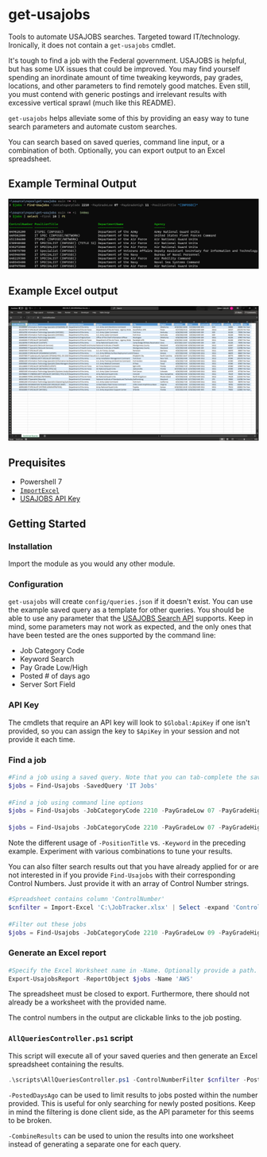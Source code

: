 # get-usajobs

Tools to automate USAJOBS searches. Targeted toward IT/technology. Ironically, it does not contain a `get-usajobs` cmdlet.

It's tough to find a job with the Federal government. USAJOBS is helpful, but has some UX issues that could be improved. You may find yourself spending an inordinate amount of time tweaking keywords, pay grades, locations, and other parameters to find remotely good matches. Even still, you must contend with generic postings and irrelevant results with excessive vertical sprawl (much like this README).

`get-usajobs` helps alleviate some of this by providing an easy way to tune search parameters and automate custom searches.

You can search based on saved queries, command line input, or a combination of both. Optionally, you can export output to an Excel spreadsheet.

## Example Terminal Output

![Command line output](img/CmdletExampleOutput.png)

## Example Excel output

![Excel report output](img/ExcelExampleOutput.png)

## Prequisites

* Powershell 7
* [`ImportExcel`](https://github.com/dfinke/ImportExcel/blob/master/README.md#how-to-videos)
* [USAJOBS API Key](https://developer.usajobs.gov/APIRequest/Index)
  
## Getting Started

### Installation

Import the module as you would any other module.

### Configuration

`get-usajobs` will create `config/queries.json` if it doesn't exist. You can use the example saved query as a template for other queries. You should be able to use any parameter that the [USAJOBS Search API](https://developer.usajobs.gov/API-Reference/GET-api-Search) supports. Keep in mind, some parameters may not work as expected, and the only ones that have been tested are the ones supported by the command line:

* Job Category Code
* Keyword Search
* Pay Grade Low/High
* Posted # of days ago
* Server Sort Field

### API Key

The cmdlets that require an API key will look to `$Global:ApiKey` if one isn't provided, so you can assign the key to `$ApiKey` in your session and not provide it each time.

### Find a job

```PowerShell
#Find a job using a saved query. Note that you can tab-complete the saved queries
$jobs = Find-Usajobs -SavedQuery 'IT Jobs'

#Find a job using command line options 
$jobs = Find-Usajobs -JobCategoryCode 2210 -PayGradeLow 07 -PayGradeHigh 11 -PositionTitle "(INFOSEC)"

$jobs = Find-Usajobs -JobCategoryCode 2210 -PayGradeLow 07 -PayGradeHigh 11 -Keyword "Systems Administration"
```

Note the different usage of `-PositionTitle` vs. `-Keyword` in the preceding example. Experiment with various combinations to tune your results.

You can also filter search results out that you have already applied for or are not interested in if you provide `Find-Usajobs` with their corresponding Control Numbers. Just provide it with an array of Control Number strings.

```PowerShell
#Spreadsheet contains column 'ControlNumber'
$cnfilter = Import-Excel 'C:\JobTracker.xlsx' | Select -expand 'ControlNumber'

#Filter out these jobs
$jobs = Find-Usajobs -JobCategoryCode 2210 -PayGradeLow 09 -PayGradeHigh 13 -ControlNumberFilter $cnfilter -Keyword "AWS"
```

### Generate an Excel report

```PowerShell
#Specify the Excel Worksheet name in -Name. Optionally provide a path.
Export-UsajobsReport -ReportObject $jobs -Name 'AWS'
```

The spreadsheet must be closed to export. Furthermore, there should not already be a worksheet with the provided name.

The control numbers in the output are clickable links to the job posting.

### `AllQueriesController.ps1` script

This script will execute all of your saved queries and then generate an Excel spreadsheet containing the results.

```PowerShell
.\scripts\AllQueriesController.ps1 -ControlNumberFilter $cnfilter -PostedDaysAgo 3 -CombineResults
```

`-PostedDaysAgo` can be used to limit results to jobs posted within the number provided. This is useful for only searching for newly posted positions. Keep in mind the filtering is done client side, as the API parameter for this seems to be broken.

`-CombineResults` can be used to union the results into one worksheet instead of generating a separate one for each query.
